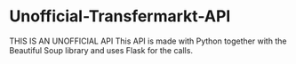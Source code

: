 # Unofficial-Transfermarkt-API
THIS IS AN UNOFFICIAL API
This API is made with Python together with the Beautiful Soup library and uses Flask for the calls.

